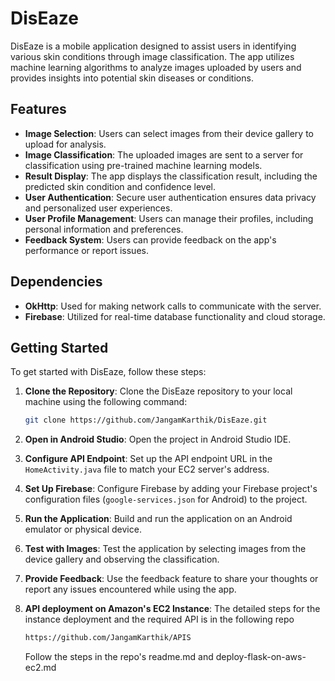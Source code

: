 # DisEaze

DisEaze is a mobile application designed to assist users in identifying various skin conditions through image classification. The app utilizes machine learning algorithms to analyze images uploaded by users and provides insights into potential skin diseases or conditions.

## Features

- **Image Selection**: Users can select images from their device gallery to upload for analysis.
- **Image Classification**: The uploaded images are sent to a server for classification using pre-trained machine learning models.
- **Result Display**: The app displays the classification result, including the predicted skin condition and confidence level.
- **User Authentication**: Secure user authentication ensures data privacy and personalized user experiences.
- **User Profile Management**: Users can manage their profiles, including personal information and preferences.
- **Feedback System**: Users can provide feedback on the app's performance or report issues.

## Dependencies

- **OkHttp**: Used for making network calls to communicate with the server.
- **Firebase**: Utilized for real-time database functionality and cloud storage.

## Getting Started

To get started with DisEaze, follow these steps:

1. **Clone the Repository**: Clone the DisEaze repository to your local machine using the following command:

    ```bash
    git clone https://github.com/JangamKarthik/DisEaze.git
    ```

2. **Open in Android Studio**: Open the project in Android Studio IDE.

3. **Configure API Endpoint**: Set up the API endpoint URL in the `HomeActivity.java` file to match your EC2 server's address.

4. **Set Up Firebase**: Configure Firebase by adding your Firebase project's configuration files (`google-services.json` for Android) to the project.

5. **Run the Application**: Build and run the application on an Android emulator or physical device.

6. **Test with Images**: Test the application by selecting images from the device gallery and observing the classification.

7. **Provide Feedback**: Use the feedback feature to share your thoughts or report any issues encountered while using the app.

8. **API deployment on Amazon's EC2 Instance**: The detailed steps for the instance deployment and the required API is in the following repo

    ```bash
    https://github.com/JangamKarthik/APIS
    ```
    Follow the steps in the repo's readme.md and deploy-flask-on-aws-ec2.md
